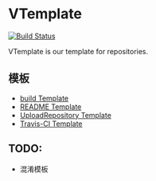 # VTemplate

[![Build Status](https://travis-ci.org/CodePoem/VTemplate.svg?branch=master)](https://travis-ci.org/CodePoem/VTemplate)

VTemplate is our template for repositories.

## 模板

* [build Template](/buildTemplate)
* [README Template](/buildTemplate/README.md)
* [UploadRepository Template](https://github.com/CodePoem/UploadRepository)
* [Travis-CI Template](TravisCI.md)

## TODO:

* 混淆模板